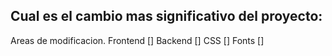 ## Cual es el cambio mas significativo del proyecto:

Areas de modificacion.
Frontend  []
Backend   []
CSS       []
Fonts     []
